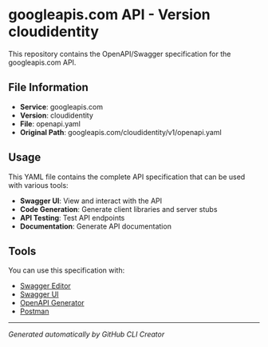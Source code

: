 # googleapis.com API - Version cloudidentity

This repository contains the OpenAPI/Swagger specification for the googleapis.com API.

## File Information

- **Service**: googleapis.com
- **Version**: cloudidentity
- **File**: openapi.yaml
- **Original Path**: googleapis.com/cloudidentity/v1/openapi.yaml

## Usage

This YAML file contains the complete API specification that can be used with various tools:

- **Swagger UI**: View and interact with the API
- **Code Generation**: Generate client libraries and server stubs
- **API Testing**: Test API endpoints
- **Documentation**: Generate API documentation

## Tools

You can use this specification with:

- [Swagger Editor](https://editor.swagger.io/)
- [Swagger UI](https://swagger.io/tools/swagger-ui/)
- [OpenAPI Generator](https://openapi-generator.tech/)
- [Postman](https://www.postman.com/)

---

*Generated automatically by GitHub CLI Creator*

